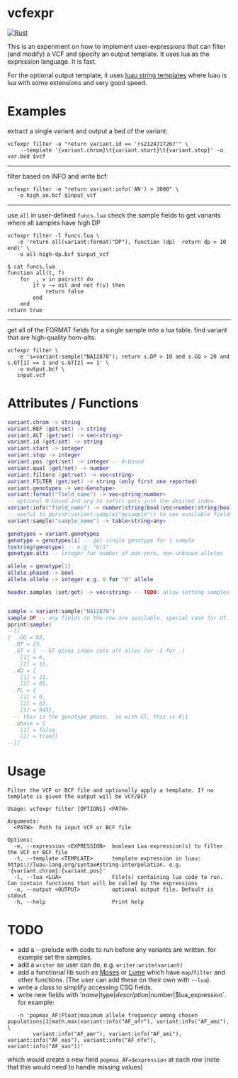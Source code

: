 # vcfexpr

[![Rust](https://github.com/brentp/vcfexpr/actions/workflows/rust.yml/badge.svg)](https://github.com/brentp/vcfexpr/actions/workflows/rust.yml)

This is an experiment on how to implement user-expressions
that can filter (and modify) a VCF and specify an output template.
It uses lua as the expression language. It is fast.

For the optional output template, it uses [luau string templates](https://luau-lang.org/syntax#string-interpolation)
where luau is lua with some extensions and very good speed.

# Examples


extract a single variant and output a bed of the variant:
```
vcfexpr filter -e "return variant.id == 'rs2124717267'" \
    --template '{variant.chrom}\t{variant.start}\t{variant.stop}' -o var.bed $vcf
```
---
filter based on INFO and write bcf:
```
vcfexpr filter -e "return variant:info('AN') > 3000" \
   -o high_an.bcf $input_vcf
```

---
use `all` in user-defined `funcs.lua`
check the sample fields to get variants where all samples have high DP
```
vcfexpr filter -l funcs.lua \
   -e 'return all(variant:format("DP"), function (dp)  return dp > 10 end)' \
   -o all-high-dp.bcf $input_vcf
```
```
$ cat funcs.lua
function all(t, f)
    for _, v in pairs(t) do
        if v ~= nil and not f(v) then
            return false
        end
    end
return true
```
---

get all of the FORMAT fields for a single sample into a lua table.
find variant that are high-quality hom-alts.

```
vcfexpr filter \
   -e 's=variant:sample("NA12878"); return s.DP > 10 and s.GQ > 20 and s.GT[1] == 1 and s.GT[2] == 1' \
   -o output.bcf \
   input.vcf
``` 

# Attributes / Functions

```lua
variant.chrom -> string
variant.REF (get/set) -> string
variant.ALT (get/set) -> vec<string>
variant.id (get/set) -> string
variant.start -> integer
variant.stop -> integer
variant.pos (get/set) -> integer -- 0-based
variant.qual (get/set) -> number
variant.filters (get/set) -> vec<string>
variant.FILTER (get/set) -> string (only first one reported)
variant.genotypes -> vec<Genotype>
variant:format("field_name") -> vec<string|number>
-- optional 0-based 2nd arg to info() gets just the desired index.
variant:info("field_name") -> number|string|bool|vec<number|string|bool> 
-- useful to pprint(variant:sample("mysample")) to see available fields.
variant:sample("sample_name") -> table<string=any> 

genotypes = variant.genotypes
genotype = genotypes[i] -- get single genotype for 1 sample
tostring(genotype) -- e.g. "0/1"
genotype.alts -- integer for number of non-zero, non-unknown alleles

allele = genotype[1] 
allele.phased -> bool
allele.allele -> integer e.g. 0 for "0" allele

header.samples (set/get) -> vec<string> -- TODO: allow setting samples before iteration.


sample = variant:sample("NA12878")
sample.DP -- any fields in the row are available. special case for GT. use pprint to see structure:
pprint(sample)
--[[
{  .GQ = 63,
  .DP = 23,
  .GT = { -- GT gives index into alt alles (or -1 for .)
    [1] = 0,
    [2] = 1},
  .AD = {
    [1] = 23,
    [2] = 0},
  .PL = {
    [1] = 0,
    [2] = 63,
    [3] = 945},
  -- this is the genotype phase.  so with GT, this is 0|1
  .phase = { 
    [1] = false, 
    [2] = true}}
--]]
```


  

# Usage

```
Filter the VCF or BCF file and optionally apply a template. If no template is given the output will be VCF/BCF

Usage: vcfexpr filter [OPTIONS] <PATH>

Arguments:
  <PATH>  Path to input VCF or BCF file

Options:
  -e, --expression <EXPRESSION>  boolean Lua expression(s) to filter the VCF or BCF file
  -t, --template <TEMPLATE>      template expression in luau: https://luau-lang.org/syntax#string-interpolation. e.g. '{variant.chrom}:{variant.pos}'
  -l, --lua <LUA>                File(s) containing lua code to run. Can contain functions that will be called by the expressions
  -o, --output <OUTPUT>          optional output file. Default is stdout
  -h, --help                     Print help
```


# TODO

+ add a --prelude with code to run before any variants are written. for example set the samples.
+ add a `writer` so user can do, e.g. `writer:write(variant)`
+ add a functional lib such as [Moses](https://github.com/Yonaba/Moses) or [Lume](https://github.com/rxi/lume) which have `map`/`filter` and other functions.
  (The user can add these on their own with `--lua`).
+ write a class to simplify accessing CSQ fields.
+ write new fields with '$name|$type|$description|$number|$lua_expression`. for example:
```
   -n 'popmax_AF|Float|maximum allele frequency among chosen populations|1|math.max(variant:info("AF_afr"), variant:info("AF_ami"), \
        variant:info("AF_amr"), variant:info("AF_ami"), variant:info("AF_eas"), variant:info("AF_nfe"), variant:info("AF_sas"))'
```
which would create a new field `popmax_AF=$expression` at each row (note that this would need to handle missing values)
